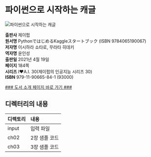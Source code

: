 # 파이썬으로 시작하는 캐글
![파이썬으로 시작하는 캐글](http://image.kyobobook.co.kr/images/book/xlarge/841/x9791190665841.jpg)

**출판사** 제이펍  
**원서명** PythonではじめるKaggleスタートブック (ISBN 9784065190067)  
**저자명** 이시하라 쇼타로, 무라타 히데키  
**역자명** 윤인성  
**출판일** 2021년 4월 19일  
**페이지** 184쪽   
**시리즈** I♥A.I. 30(제이펍의 인공지능 시리즈 30)  
**ISBN**  979-11-90665-84-1 (93000)  

[### 도서 소개 페이지 바로 가기 ###](https://jpub.tistory.com/1147)  


## 디렉터리의 내용

|디렉토리| 내용 |
|:----|:-------|
| input | 입력 파일 |
| ch02 | 2장 샘플 코드 |
| ch03 | 3장 샘플 코드 |
